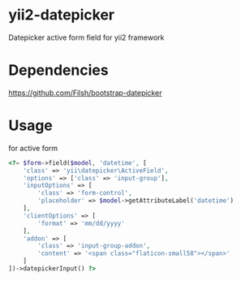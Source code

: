yii2-datepicker
===============

Datepicker active form field for yii2 framework

Dependencies
===============
https://github.com/Filsh/bootstrap-datepicker

Usage
===============

for active form
```php
<?= $form->field($model, 'datetime', [
    'class' => 'yii\datepicker\ActiveField',
    'options' => ['class' => 'input-group'],
    'inputOptions' => [
        'class' => 'form-control',
        'placeholder' => $model->getAttributeLabel('datetime')
    ],
    'clientOptions' => [
        'format' => 'mm/dd/yyyy'
    ],
    'addon' => [
        'class' => 'input-group-addon',
        'content' => '<span class="flaticon-small58"></span>'
    ]
])->datepickerInput() ?>
```
